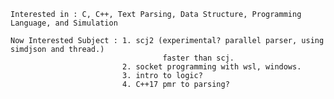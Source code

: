     Interested in : C, C++, Text Parsing, Data Structure, Programming Language, and Simulation
    
    Now Interested Subject : 1. scj2 (experimental? parallel parser, using simdjson and thread.)
                                      faster than scj. 
                             2. socket programming with wsl, windows.
                             3. intro to logic?
                             4. C++17 pmr to parsing?
                            
